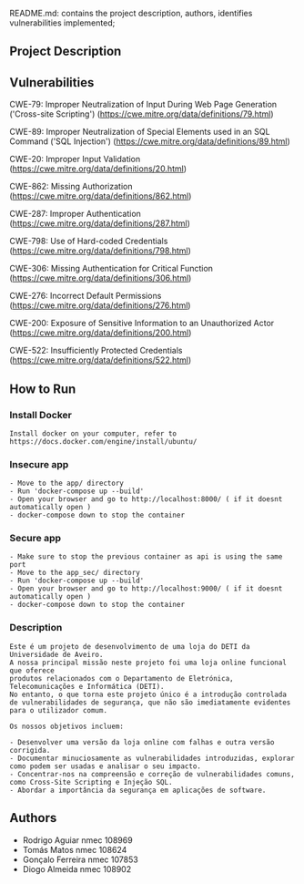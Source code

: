 README.md: contains the project description, authors, identifies vulnerabilities implemented;

## Project Description


## Vulnerabilities 


CWE-79: Improper Neutralization of Input During Web Page Generation ('Cross-site Scripting') (https://cwe.mitre.org/data/definitions/79.html)

CWE-89: Improper Neutralization of Special Elements used in an SQL Command ('SQL Injection') (https://cwe.mitre.org/data/definitions/89.html)

CWE-20: Improper Input Validation (https://cwe.mitre.org/data/definitions/20.html)

CWE-862: Missing Authorization (https://cwe.mitre.org/data/definitions/862.html)

CWE-287: Improper Authentication (https://cwe.mitre.org/data/definitions/287.html)

CWE-798: Use of Hard-coded Credentials (https://cwe.mitre.org/data/definitions/798.html)

CWE-306: Missing Authentication for Critical Function (https://cwe.mitre.org/data/definitions/306.html)

CWE-276: Incorrect Default Permissions (https://cwe.mitre.org/data/definitions/276.html)

CWE-200: Exposure of Sensitive Information to an Unauthorized Actor (https://cwe.mitre.org/data/definitions/200.html)

CWE-522: Insufficiently Protected Credentials (https://cwe.mitre.org/data/definitions/522.html)


## How to Run 

### Install Docker

    Install docker on your computer, refer to https://docs.docker.com/engine/install/ubuntu/

### Insecure app 

    - Move to the app/ directory
    - Run 'docker-compose up --build'
    - Open your browser and go to http://localhost:8000/ ( if it doesnt automatically open )
    - docker-compose down to stop the container

### Secure app

    - Make sure to stop the previous container as api is using the same port
    - Move to the app_sec/ directory
    - Run 'docker-compose up --build'
    - Open your browser and go to http://localhost:9000/ ( if it doesnt automatically open )
    - docker-compose down to stop the container

### Description

    Este é um projeto de desenvolvimento de uma loja do DETI da Universidade de Aveiro. 
    A nossa principal missão neste projeto foi uma loja online funcional que oferece 
    produtos relacionados com o Departamento de Eletrónica, Telecomunicações e Informática (DETI). 
    No entanto, o que torna este projeto único é a introdução controlada de vulnerabilidades de segurança, que não são imediatamente evidentes para o utilizador comum.

    Os nossos objetivos incluem:

    - Desenvolver uma versão da loja online com falhas e outra versão corrigida.
    - Documentar minuciosamente as vulnerabilidades introduzidas, explorar como podem ser usadas e analisar o seu impacto.
    - Concentrar-nos na compreensão e correção de vulnerabilidades comuns, como Cross-Site Scripting e Injeção SQL.
    - Abordar a importância da segurança em aplicações de software.

## Authors

- Rodrigo Aguiar nmec 108969
- Tomás Matos nmec 108624
- Gonçalo Ferreira nmec 107853
- Diogo Almeida nmec 108902



